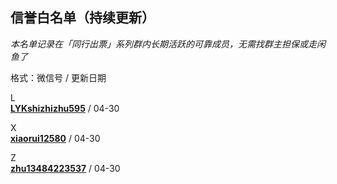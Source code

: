 ## 信誉白名单（持续更新）  
*本名单记录在「同行出票」系列群内长期活跃的可靠成员，无需找群主担保或走闲鱼了*

格式：微信号 / 更新日期  

L  
[**LYKshizhizhu595**](LYKshizhizhu595.md) / 04-30  

X  
[**xiaorui12580**](xiaorui12580.md) / 04-30  

Z  
[**zhu13484223537**](zhu13484223537.md) / 04-30  
